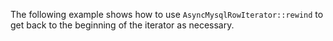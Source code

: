 The following example shows how to use `AsyncMysqlRowIterator::rewind` to get back to the beginning of the iterator as necessary.
